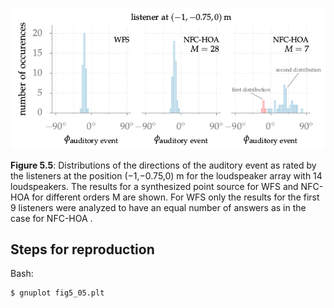 ![Fig 5.5](fig5_05.png)

**Figure 5.5**: Distributions of the directions of the auditory event as rated
by the listeners at the position (−1,−0.75,0) m for the loudspeaker array with
14 loudspeakers. The results for a synthesized point source for WFS and NFC-HOA
for different orders M are shown. For WFS only the results for the first 9
listeners were analyzed to have an equal number of answers as in the case for
NFC-HOA .

## Steps for reproduction

Bash:
```Bash
$ gnuplot fig5_05.plt
```
